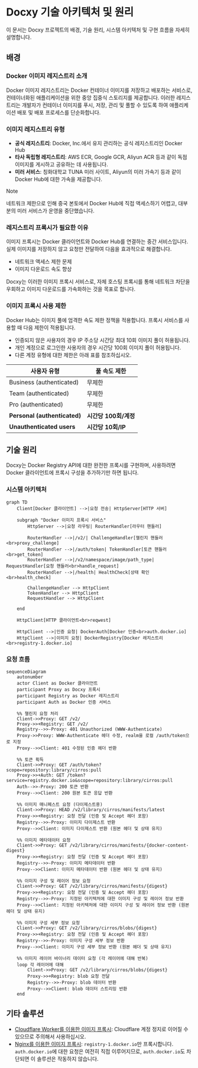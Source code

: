 # Docxy 기술 아키텍처 및 원리

이 문서는 Docxy 프로젝트의 배경, 기술 원리, 시스템 아키텍처 및 구현 흐름을 자세히 설명합니다.

## 배경

### Docker 이미지 레지스트리 소개

Docker 이미지 레지스트리는 Docker 컨테이너 이미지를 저장하고 배포하는 서비스로, 컨테이너화된 애플리케이션을 위한 중앙 집중식 스토리지를 제공합니다. 이러한 레지스트리는 개발자가 컨테이너 이미지를 푸시, 저장, 관리 및 풀할 수 있도록 하여 애플리케이션 배포 및 배포 프로세스를 단순화합니다.

### 이미지 레지스트리 유형

- **공식 레지스트리**: Docker, Inc.에서 유지 관리하는 공식 레지스트리인 Docker Hub
- **타사 독립형 레지스트리**: AWS ECR, Google GCR, Aliyun ACR 등과 같이 독점 이미지를 게시하고 공유하는 데 사용됩니다.
- **미러 서비스**: 칭화대학교 TUNA 미러 사이트, Aliyun의 미러 가속기 등과 같이 Docker Hub에 대한 가속을 제공합니다.

> [!NOTE]
> 네트워크 제한으로 인해 중국 본토에서 Docker Hub에 직접 액세스하기 어렵고, 대부분의 미러 서비스가 운영을 중단했습니다.

### 레지스트리 프록시가 필요한 이유

이미지 프록시는 Docker 클라이언트와 Docker Hub를 연결하는 중간 서비스입니다. 실제 이미지를 저장하지 않고 요청만 전달하여 다음을 효과적으로 해결합니다.

- 네트워크 액세스 제한 문제
- 이미지 다운로드 속도 향상

Docxy는 이러한 이미지 프록시 서비스로, 자체 호스팅 프록시를 통해 네트워크 차단을 우회하고 이미지 다운로드를 가속화하는 것을 목표로 합니다.

### 이미지 프록시 사용 제한

Docker Hub는 이미지 풀에 엄격한 속도 제한 정책을 적용합니다. 프록시 서비스를 사용할 때 다음 제한이 적용됩니다.

- 인증되지 않은 사용자의 경우 IP 주소당 시간당 최대 10회 이미지 풀이 허용됩니다.
- 개인 계정으로 로그인한 사용자의 경우 시간당 100회 이미지 풀이 허용됩니다.
- 다른 계정 유형에 대한 제한은 아래 표를 참조하십시오.

| 사용자 유형                  | 풀 속도 제한             |
| ---------------------------- | ------------------------ |
| Business (authenticated)     | 무제한                   |
| Team (authenticated)         | 무제한                   |
| Pro (authenticated)          | 무제한                   |
| **Personal (authenticated)** | **시간당 100회/계정**    |
| **Unauthenticated users**    | **시간당 10회/IP**       |

## 기술 원리

Docxy는 Docker Registry API에 대한 완전한 프록시를 구현하며, 사용하려면 Docker 클라이언트에 프록시 구성을 추가하기만 하면 됩니다.

### 시스템 아키텍처

```mermaid
graph TD
    Client[Docker 클라이언트] -->|요청 전송| HttpServer[HTTP 서버]
    
    subgraph "Docker 이미지 프록시 서비스"
        HttpServer -->|요청 라우팅| RouterHandler[라우터 핸들러]
        
        RouterHandler -->|/v2/| ChallengeHandler[챌린지 핸들러<br>proxy_challenge]
        RouterHandler -->|/auth/token| TokenHandler[토큰 핸들러<br>get_token]
        RouterHandler -->|/v2/namespace/image/path_type| RequestHandler[요청 핸들러<br>handle_request]
        RouterHandler -->|/health| HealthCheck[상태 확인<br>health_check]
        
        ChallengeHandler --> HttpClient
        TokenHandler --> HttpClient
        RequestHandler --> HttpClient
        
    end
    
    HttpClient[HTTP 클라이언트<br>reqwest]
    
    HttpClient -->|인증 요청| DockerAuth[Docker 인증<br>auth.docker.io]
    HttpClient -->|이미지 요청| DockerRegistry[Docker 레지스트리<br>registry-1.docker.io]
```

### 요청 흐름

```mermaid
sequenceDiagram
    autonumber
    actor Client as Docker 클라이언트
    participant Proxy as Docxy 프록시
    participant Registry as Docker 레지스트리
    participant Auth as Docker 인증 서비스
    
    %% 챌린지 요청 처리
    Client->>Proxy: GET /v2/
    Proxy->>+Registry: GET /v2/
    Registry-->>-Proxy: 401 Unauthorized (WWW-Authenticate)
    Proxy->>Proxy: WWW-Authenticate 헤더 수정, realm을 로컬 /auth/token으로 지정
    Proxy-->>Client: 401 수정된 인증 헤더 반환
    
    %% 토큰 획득
    Client->>Proxy: GET /auth/token?scope=repository:library/cirros:pull
    Proxy->>+Auth: GET /token?service=registry.docker.io&scope=repository:library/cirros:pull
    Auth-->>-Proxy: 200 토큰 반환
    Proxy-->>Client: 200 원본 토큰 응답 반환
    
    %% 이미지 매니페스트 요청 (다이제스트용)
    Client->>Proxy: HEAD /v2/library/cirros/manifests/latest
    Proxy->>+Registry: 요청 전달 (인증 및 Accept 헤더 포함)
    Registry-->>-Proxy: 이미지 다이제스트 반환
    Proxy-->>Client: 이미지 다이제스트 반환 (원본 헤더 및 상태 유지)

    %% 이미지 메타데이터 요청
    Client->>Proxy: GET /v2/library/cirros/manifests/{docker-content-digest}
    Proxy->>+Registry: 요청 전달 (인증 및 Accept 헤더 포함)
    Registry-->>-Proxy: 이미지 메타데이터 반환
    Proxy-->>Client: 이미지 메타데이터 반환 (원본 헤더 및 상태 유지)

    %% 이미지 구성 및 레이어 정보 요청
    Client->>Proxy: GET /v2/library/cirros/manifests/{digest}
    Proxy->>+Registry: 요청 전달 (인증 및 Accept 헤더 포함)
    Registry-->>-Proxy: 지정된 아키텍처에 대한 이미지 구성 및 레이어 정보 반환
    Proxy-->>Client: 지정된 아키텍처에 대한 이미지 구성 및 레이어 정보 반환 (원본 헤더 및 상태 유지)

    %% 이미지 구성 세부 정보 요청
    Client->>Proxy: GET /v2/library/cirros/blobs/{digest}
    Proxy->>+Registry: 요청 전달 (인증 및 Accept 헤더 포함)
    Registry-->>-Proxy: 이미지 구성 세부 정보 반환
    Proxy-->>Client: 이미지 구성 세부 정보 반환 (원본 헤더 및 상태 유지)
    
    %% 이미지 레이어 바이너리 데이터 요청 (각 레이어에 대해 반복)
    loop 각 레이어에 대해
        Client->>Proxy: GET /v2/library/cirros/blobs/{digest}
        Proxy->>+Registry: blob 요청 전달
        Registry-->>-Proxy: blob 데이터 반환
        Proxy-->>Client: blob 데이터 스트리밍 반환
    end
```

## 기타 솔루션

- [Cloudflare Worker를 이용한 이미지 프록시](https://voxsay.com/posts/china-docker-registry-proxy-guide/): Cloudflare 계정 정지로 이어질 수 있으므로 주의해서 사용하십시오.
- [Nginx를 이용한 이미지 프록시](https://voxsay.com/posts/china-docker-registry-proxy-guide/): `registry-1.docker.io`만 프록시합니다. `auth.docker.io`에 대한 요청은 여전히 직접 이루어지므로, `auth.docker.io`도 차단되면 이 솔루션은 작동하지 않습니다.
